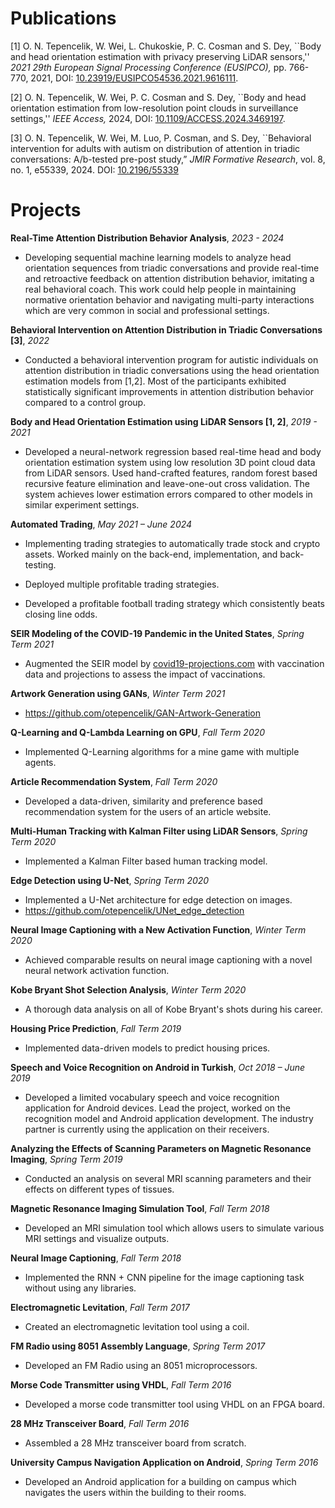 # Publications

[1] O. N. Tepencelik, W. Wei, L. Chukoskie, P. C. Cosman and S. Dey, ``Body and head orientation estimation with privacy preserving LiDAR sensors,'' *2021 29th European Signal Processing Conference (EUSIPCO),* pp. 766-770, 2021, DOI: [10.23919/EUSIPCO54536.2021.9616111](https://ieeexplore.ieee.org/document/9616111).

[2] O. N. Tepencelik, W. Wei, P. C. Cosman and S. Dey, ``Body and head orientation estimation from low-resolution point clouds in surveillance settings,'' *IEEE Access,* 2024, DOI: [10.1109/ACCESS.2024.3469197](10.1109/ACCESS.2024.3469197).

[3] O. N. Tepencelik, W. Wei, M. Luo, P. Cosman, and S. Dey, ``Behavioral intervention for adults with autism on distribution of attention in triadic conversations: A/b-tested pre-post study,” *JMIR Formative Research*, vol. 8, no. 1, e55339, 2024. DOI: [10.2196/55339](10.2196/5533)

# Projects

**Real-Time Attention Distribution Behavior Analysis**, *2023 - 2024*

* Developing sequential machine learning models to analyze head orientation sequences from triadic conversations and provide real-time and retroactive feedback on attention distribution behavior, imitating a real behavioral coach. This work could help people in maintaining normative orientation behavior and navigating multi-party interactions which are very common in social and professional settings.

**Behavioral Intervention on Attention Distribution in Triadic Conversations [3]**, *2022*

* Conducted a behavioral intervention program for autistic individuals on attention distribution in triadic conversations using the head orientation estimation models from [1,2]. Most of the participants exhibited statistically significant improvements in attention distribution behavior compared to a control group.

**Body and Head Orientation Estimation using LiDAR Sensors [1, 2]**, *2019 - 2021*

* Developed a neural-network regression based real-time head and body orientation estimation system using low resolution 3D point cloud data from LiDAR sensors. Used hand-crafted features, random forest based recursive feature elimination and leave-one-out cross validation. The system achieves lower estimation errors compared to other models in similar experiment settings.

**Automated Trading**, *May 2021 – June 2024*                         

*	Implementing trading strategies to automatically trade stock and crypto assets. Worked mainly on the back-end, implementation, and back-testing.

*	Deployed multiple profitable trading strategies.

*	Developed a profitable football trading strategy which consistently beats closing line odds.

**SEIR Modeling of the COVID-19 Pandemic in the United States**, *Spring Term 2021*

* Augmented the SEIR model by [covid19-projections.com](https://covid19-projections.com/) with vaccination data and projections to assess the impact of vaccinations.

**Artwork Generation using GANs**, *Winter Term 2021*

*	https://github.com/otepencelik/GAN-Artwork-Generation 

**Q-Learning and Q-Lambda Learning on GPU**, *Fall Term 2020*

*	Implemented Q-Learning algorithms for a mine game with multiple agents.

**Article Recommendation System**, *Fall Term 2020*

*	Developed a data-driven, similarity and preference based recommendation system for the users of an article website.

**Multi-Human Tracking with Kalman Filter using LiDAR Sensors**, *Spring Term 2020*

*	Implemented a Kalman Filter based human tracking model.

**Edge Detection using U-Net**, *Spring Term 2020*

*	Implemented a U-Net architecture for edge detection on images.
*	https://github.com/otepencelik/UNet_edge_detection

**Neural Image Captioning with a New Activation Function**, *Winter Term 2020*

*	Achieved comparable results on neural image captioning with a novel neural network activation function.

**Kobe Bryant Shot Selection Analysis**, *Winter Term 2020*

*	A thorough data analysis on all of Kobe Bryant's shots during his career.

**Housing Price Prediction**, *Fall Term 2019*

*	Implemented data-driven models to predict housing prices. 

**Speech and Voice Recognition on Android in Turkish**, *Oct 2018 – June 2019*

*	Developed a limited vocabulary speech and voice recognition application for Android devices. Lead the project, worked on the recognition model and Android application development. The industry partner is currently using the application on their receivers.

**Analyzing the Effects of Scanning Parameters on Magnetic Resonance Imaging**, *Spring Term 2019*

* Conducted an analysis on several MRI scanning parameters and their effects on different types of tissues.

**Magnetic Resonance Imaging Simulation Tool**, *Fall Term 2018*

* Developed an MRI simulation tool which allows users to simulate various MRI settings and visualize outputs.

**Neural Image Captioning**, *Fall Term 2018*

* Implemented the RNN + CNN pipeline for the image captioning task without using any libraries.

**Electromagnetic Levitation**, *Fall Term 2017*

* Created an electromagnetic levitation tool using a coil.

**FM Radio using 8051 Assembly Language**, *Spring Term 2017*

* Developed an FM Radio using an 8051 microprocessors. 

**Morse Code Transmitter using VHDL**, *Fall Term 2016*

* Developed a morse code transmitter tool using VHDL on an FPGA board.

**28 MHz Transceiver Board**, *Fall Term 2016*

* Assembled a 28 MHz transceiver board from scratch.

**University Campus Navigation Application on Android**, *Spring Term 2016*

* Developed an Android application for a building on campus which navigates the users within the building to their rooms.
